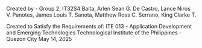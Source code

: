 Created by - Group 2, IT32S4
Baita, Arlen Sean G.
De Castro, Lance Niros V.
Panotes, James Louis T.
Sanota, Matthew Ross C.
Serrano, King Clarke T.

Created to Satisfy the Requirements of: ITE 013 - Application Development and Emerging Technologies
Technological Institute of the Philippines - Quezon City
May 14, 2025
